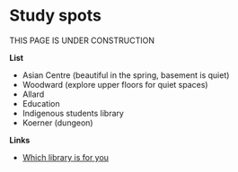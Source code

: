 # Study spots

THIS PAGE IS UNDER CONSTRUCTION

**List**
- Asian Centre (beautiful in the spring, basement is quiet)
- Woodward (explore upper floors for quiet spaces)
- Allard
- Education
- Indigenous students library
- Koerner (dungeon)

**Links**
- [Which library is for you](https://students.ubc.ca/ubclife/which-ubc-library-you)